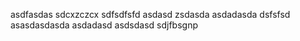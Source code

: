 asdfasdas
sdcxzczcx
sdfsdfsfd
asdasd
zsdasda
asdadasda
dsfsfsd
asasdasdasda
asdadasd
asdsdasd
sdjfbsgnp

